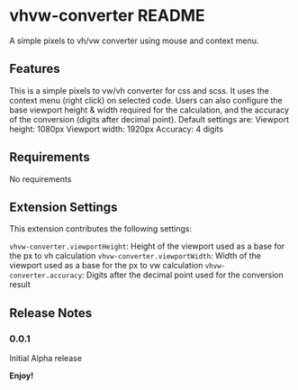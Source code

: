 # vhvw-converter README

A simple pixels to vh/vw converter using mouse and context menu.

## Features

This is a simple pixels to vw/vh converter for css and scss. It uses the context menu (right click) on selected code. Users can also configure the base viewport height & width required for the calculation, and the accuracy of the conversion (digits after decimal point).
Default settings are:
Viewport height: 1080px
Viewport width: 1920px
Accuracy: 4 digits

## Requirements

No requirements

## Extension Settings

This extension contributes the following settings:

`vhvw-converter.viewportHeight`: Height of the viewport used as a base for the px to vh calculation
`vhvw-converter.viewportWidth`: Width of the viewport used as a base for the px to vw calculation
`vhvw-converter.accuracy`: Digits after the decimal point used for the conversion result

## Release Notes

### 0.0.1

Initial Alpha release


**Enjoy!**
